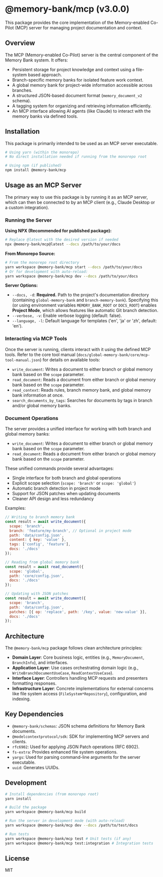 # @memory-bank/mcp (v3.0.0)

This package provides the core implementation of the Memory-enabled Co-Pilot (MCP) server for managing project documentation and context.

## Overview

The MCP (Memory-enabled Co-Pilot) server is the central component of the Memory Bank system. It offers:

- Persistent storage for project knowledge and context using a file-system based approach.
- Branch-specific memory banks for isolated feature work context.
- A global memory bank for project-wide information accessible across branches.
- A structured JSON-based document format (`memory_document_v2` schema).
- A tagging system for organizing and retrieving information efficiently.
- An MCP interface allowing AI agents (like Claude) to interact with the memory banks via defined tools.

## Installation

This package is primarily intended to be used as an MCP server executable.

```bash
# Using yarn (within the monorepo)
# No direct installation needed if running from the monorepo root

# Using npm (if published)
npm install @memory-bank/mcp
```

## Usage as an MCP Server

The primary way to use this package is by running it as an MCP server, which can then be connected to by an MCP client (e.g., Claude Desktop or a custom integration).

### Running the Server

**Using NPX (Recommended for published package):**

```bash
# Replace @latest with the desired version if needed
npx @memory-bank/mcp@latest --docs /path/to/your/docs
```

**From Monorepo Source:**

```bash
# From the monorepo root directory
yarn workspace @memory-bank/mcp start --docs /path/to/your/docs
# Or for development with auto-reload:
yarn workspace @memory-bank/mcp dev --docs /path/to/your/docs
```

**Server Options:**

- `--docs, -d`: **Required.** Path to the project's documentation directory (containing `global-memory-bank` and `branch-memory-bank`). Specifying this (or using environment variables `MEMORY_BANK_ROOT` or `DOCS_ROOT`) enables **Project Mode**, which allows features like automatic Git branch detection.
- `--verbose, -v`: Enable verbose logging (default: false).
- `--language, -l`: Default language for templates ('en', 'ja' or 'zh', default: 'en').

### Interacting via MCP Tools

Once the server is running, clients interact with it using the defined MCP tools. Refer to the core tool manual (`docs/global-memory-bank/core/mcp-tool-manual.json`) for details on available tools:

- `write_document`: Writes a document to either branch or global memory bank based on the `scope` parameter.
- `read_document`: Reads a document from either branch or global memory bank based on the `scope` parameter.
- `read_context`: Reads rules, branch memory bank, and global memory bank information at once.
- `search_documents_by_tags`: Searches for documents by tags in branch and/or global memory banks.

### Document Operations

The server provides a unified interface for working with both branch and global memory banks:

- `write_document`: Writes a document to either branch or global memory bank based on the `scope` parameter.
- `read_document`: Reads a document from either branch or global memory bank based on the `scope` parameter.

These unified commands provide several advantages:
- Single interface for both branch and global operations
- Explicit scope selection (`scope: 'branch'` or `scope: 'global'`)
- Automatic branch detection in project mode
- Support for JSON patches when updating documents
- Cleaner API design and less redundancy

Examples:

```javascript
// Writing to branch memory bank
const result = await write_document({
  scope: 'branch',
  branch: 'feature/my-branch', // Optional in project mode
  path: 'data/config.json',
  content: { key: 'value' },
  tags: ['config', 'feature'],
  docs: './docs'
});

// Reading from global memory bank
const result = await read_document({
  scope: 'global',
  path: 'core/config.json',
  docs: './docs'
});

// Updating with JSON patches
const result = await write_document({
  scope: 'branch',
  path: 'data/config.json',
  patches: [{ op: 'replace', path: '/key', value: 'new-value' }],
  docs: './docs'
});
```

## Architecture

The `@memory-bank/mcp` package follows clean architecture principles:

- **Domain Layer**: Core business logic, entities (e.g., `MemoryDocument`, `BranchInfo`), and interfaces.
- **Application Layer**: Use cases orchestrating domain logic (e.g., `WriteBranchDocumentUseCase`, `ReadContextUseCase`).
- **Interface Layer**: Controllers handling MCP requests and presenters formatting responses.
- **Infrastructure Layer**: Concrete implementations for external concerns like file system access (`FileSystem*Repository`), configuration, and indexing.

## Key Dependencies

- `@memory-bank/schemas`: JSON schema definitions for Memory Bank documents.
- `@modelcontextprotocol/sdk`: SDK for implementing MCP servers and clients.
- `rfc6902`: Used for applying JSON Patch operations (RFC 6902).
- `fs-extra`: Provides enhanced file system operations.
- `yargs`: Used for parsing command-line arguments for the server executable.
- `uuid`: Generates UUIDs.

## Development

```bash
# Install dependencies (from monorepo root)
yarn install

# Build the package
yarn workspace @memory-bank/mcp build

# Run the server in development mode (with auto-reload)
yarn workspace @memory-bank/mcp dev --docs /path/to/test/docs

# Run tests
yarn workspace @memory-bank/mcp test # Unit tests (if any)
yarn workspace @memory-bank/mcp test:integration # Integration tests
```

## License

MIT
